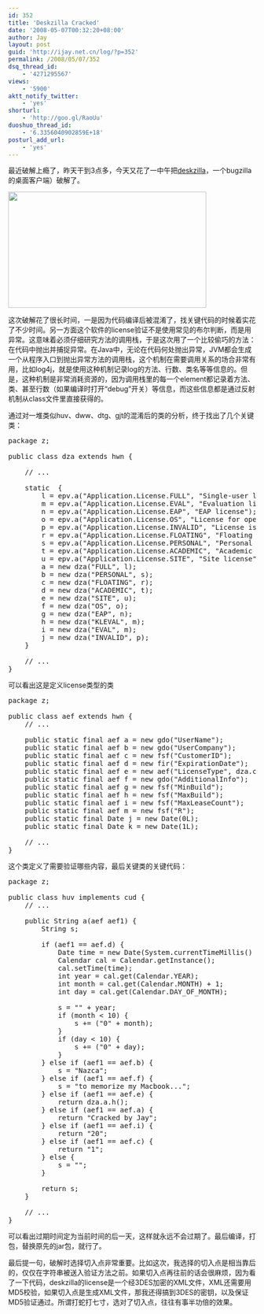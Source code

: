 ```yaml
---
id: 352
title: 'Deskzilla Cracked'
date: '2008-05-07T00:32:20+08:00'
author: Jay
layout: post
guid: 'http://ijay.net.cn/log/?p=352'
permalink: /2008/05/07/352
dsq_thread_id:
    - '4271295567'
views:
    - '5900'
aktt_notify_twitter:
    - 'yes'
shorturl:
    - 'http://goo.gl/RaoUu'
duoshuo_thread_id:
    - '6.3356040902859E+18'
posturl_add_url:
    - 'yes'
---
```


最近破解上瘾了，昨天干到3点多，今天又花了一中午把<a href="http://almworks.com/deskzilla/overview.html" target="_blank">deskzilla</a>，一个bugzilla的桌面客户端）破解了。

<a href="http://www.jayxu.com/log/wp-content/uploads/2008/05/crack.png"><img class="alignnone size-full wp-image-353" title="crack" src="http://www.jayxu.com/log/wp-content/uploads/2008/05/crack.png" alt="" width="403" height="236" /></a>

这次破解花了很长时间，一是因为代码编译后被混淆了，找关键代码的时候着实花了不少时间。另一方面这个软件的license验证不是使用常见的布尔判断，而是用异常。这意味着必须仔细研究方法的调用栈，于是这次用了一个比较偷巧的方法：在代码中抛出并捕捉异常。在Java中，无论在代码何处抛出异常，JVM都会生成一个从程序入口到抛出异常方法的调用栈，这个机制在需要调用关系的场合非常有用，比如log4j，就是使用这种机制记录log的方法、行数、类名等等信息的。但是，这种机制是非常消耗资源的，因为调用栈里的每一个element都记录着方法、类、甚至行数（如果编译时打开“debug”开关）等信息，而这些信息都是通过反射机制从class文件里直接获得的。

通过对一堆类似huv、dww、dtg、gjt的混淆后的类的分析，终于找出了几个关键类：
<pre class="lang:java decode:1 " >
package z;

public class dza extends hwn {

    // ...

    static  {
        l = epv.a("Application.License.FULL", "Single-user license");
        m = epv.a("Application.License.EVAL", "Evaluation license");
        n = epv.a("Application.License.EAP", "EAP license");
        o = epv.a("Application.License.OS", "License for open-source projects");
        p = epv.a("Application.License.INVALID", "License is INVALID");
        r = epv.a("Application.License.FLOATING", "Floating license");
        s = epv.a("Application.License.PERSONAL", "Personal license");
        t = epv.a("Application.License.ACADEMIC", "Academic license");
        u = epv.a("Application.License.SITE", "Site license");
        a = new dza("FULL", l);
        b = new dza("PERSONAL", s);
        c = new dza("FLOATING", r);
        d = new dza("ACADEMIC", t);
        e = new dza("SITE", u);
        f = new dza("OS", o);
        g = new dza("EAP", n);
        h = new dza("KLEVAL", m);
        i = new dza("EVAL", m);
        j = new dza("INVALID", p);
    }

    // ...
}
</pre>
可以看出这是定义license类型的类
<pre class="lang:java decode:1 " >
package z;

public class aef extends hwn {
    // ...

    public static final aef a = new gdo("UserName");
    public static final aef b = new gdo("UserCompany");
    public static final aef c = new fsf("CustomerID");
    public static final aef d = new fir("ExpirationDate");
    public static final aef e = new aef("LicenseType", dza.class);
    public static final aef f = new gdo("AdditionalInfo");
    public static final aef g = new fsf("MinBuild");
    public static final aef h = new fsf("MaxBuild");
    public static final aef i = new fsf("MaxLeaseCount");
    public static final aef m = new fsf("R");
    public static final Date j = new Date(0L);
    public static final Date k = new Date(1L);

    // ...
}
</pre>
这个类定义了需要验证哪些内容，最后关键类的关键代码：
<pre class="lang:java decode:1 " >
package z;

public class huv implements cud {
    // ...

    public String a(aef aef1) {
        String s;

        if (aef1 == aef.d) {
            Date time = new Date(System.currentTimeMillis() + 24 * 60 * 60 * 1000);
            Calendar cal = Calendar.getInstance();
            cal.setTime(time);
            int year = cal.get(Calendar.YEAR);
            int month = cal.get(Calendar.MONTH) + 1;
            int day = cal.get(Calendar.DAY_OF_MONTH);

            s = "" + year;
            if (month < 10) {
                s += ("0" + month);
            }
            if (day < 10) {
                s += ("0" + day);
            }
        } else if (aef1 == aef.b) {
            s = "Nazca";
        } else if (aef1 == aef.f) {
            s = "to memorize my Macbook...";
        } else if (aef1 == aef.e) {
            return dza.a.h();
        } else if (aef1 == aef.a) {
            return "Cracked by Jay";
        } else if (aef1 == aef.i) {
            return "20";
        } else if (aef1 == aef.c) {
            return "1";
        } else {
            s = "";
        }

        return s;
    }

    // ...
}
</pre>
可以看出过期时间定为当前时间的后一天，这样就永远不会过期了。最后编译，打包，替换原先的jar包，就行了。

最后提一句，破解时选择切入点非常重要。比如这次，我选择的切入点是相当靠后的，仅仅在字符串被送入验证方法之前。如果切入点再往前的话会很麻烦，因为看了一下代码，deskzilla的license是一个经3DES加密的XML文件，XML还需要用MD5校验，如果切入点是生成XML文件，那我还得搞到3DES的密钥，以及保证MD5验证通过。所谓打蛇打七寸，选对了切入点，往往有事半功倍的效果。</pre>